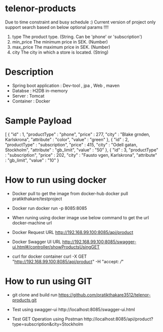 # telenor-products
Due to time constraint and busy schedule :) Current version of project only support search based on below optional params !!!!

1. type					    The product type. (String. Can be 'phone' or 'subscription')
2. min_price				The minimum price in SEK. (Number)
3. max_price				The maximum price in SEK. (Number)
4. city					    The city in which a store is located. (String)


# Description
- Spring boot application : Dev-tool , jpa , Web , maven
- Databse                 : H2DB in-memory
- Server                  : Tomcat
- Container               : Docker

# Sample Payload

[ {
  "id" : 1,
  "productType" : "phone",
  "price" : 277,
  "city" : "Blake grnden, Karlskrona",
  "attribute" : "color",
  "value" : "green"
}, {
  "id" : 2,
  "productType" : "subscription",
  "price" : 415,
  "city" : "Odell gatan, Stockholm",
  "attribute" : "gb_limit",
  "value" : "50"
}, {
  "id" : 3,
  "productType" : "subscription",
  "price" : 202,
  "city" : "Fausto vgen, Karlskrona",
  "attribute" : "gb_limit",
  "value" : "10"
}

# How to run using docker

- Docker pull to get the image from docker-hub
docker pull pratikthakare/testproject

- Docker run
docker run -p 8085:8085 <image-id>
  
- When runing using docker image use below command to get the url
docker-machine url

- Docker Request URL 
http://192.168.99.100:8085/api/product

- Docker Swagger UI URL
http://192.168.99.100:8085/swagger-ui.html#/controller/showProductsUsingGET

- curl for docker container
curl -X GET "http://192.168.99.100:8085/api/product" -H "accept: */*"


# How to run using GIT

- git clone and build run
https://github.com/pratikthakare3512/telenor-products.git

- Test using swagger-ui
http://localhost:8085/swagger-ui.html

- Test GET Operation using Postman
http://localhost:8085/api/product?type=subscription&city=Stockholm

